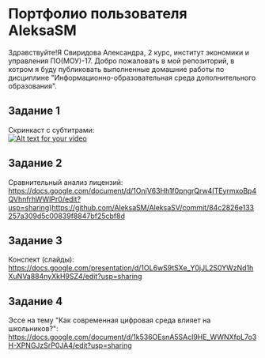 # Портфолио пользователя AleksaSM

Здравствуйте!Я Свиридова Александра, 2 курс, институт экономики и управления ПО(МОУ)-17. Добро пожаловать в мой репозиторий, в котром я буду публиковать выполненные домашние работы по дисциплине "Информационно-образовательная среда дополнительного образования".

## Задание 1
Скринкаст с субтитрами:   
[![Alt text for your video](https://i.ytimg.com/vi/bF1hlasQCi4/3.jpg?time=1541613958379)](https://youtu.be/bF1hlasQCi4)

## Задание 2

Сравнительный анализ лицензий: https://docs.google.com/document/d/1OnjV63Hh1f0pngrQrw4ITEyrmxoBp4QVhnfrhWWIPr0/edit?usp=sharing)https://github.com/AleksaSM/AleksaSV/commit/84c2826e133257a309d5c00839f8847bf25cbf8d

## Задание 3
Конспект (слайды): https://docs.google.com/presentation/d/1OL6wS9tSXe_Y0jJL2S0YWzNd1hXuNVa884nyXkH9SZ4/edit?usp=sharing

## Задание 4
Эссе на тему "Как современная цифровая среда влияет на школьников?": https://docs.google.com/document/d/1k536OEsnA5SAcl9HE_WWNXfpL7o3H-XPNGJzSrP0JA4/edit?usp=sharing
